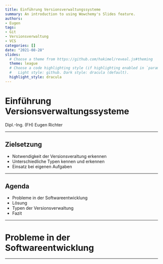 ```yaml
---
title: Einführung Versionsverwaltungssysteme
summary: An introduction to using Wowchemy's Slides feature.
authors:
- Eugen
tags:
- Git
- Versionsverwaltung
- VCS
categories: []
date: "2021-08-28"
slides:
  # Choose a theme from https://github.com/hakimel/reveal.js#theming
  theme: league
  # Choose a code highlighting style (if highlighting enabled in `params.toml`)
  #   Light style: github. Dark style: dracula (default).
  highlight_style: dracula
---
```


# Einführung Versionsverwaltungssysteme

Dipl.-Ing. (FH) Eugen Richter

---

## Zielsetzung

- Notwendigkeit der Versionsveraltung erkennen
- Unterschiedliche Typen kennen und erkennen
- Einsatz bei eigenen Aufgaben

---

## Agenda

- Probleme in der Softwareentwicklung
- Lösung
- Typen der Versionsverwaltung
- Fazit

---

# Probleme in der Softwareentwicklung

---

